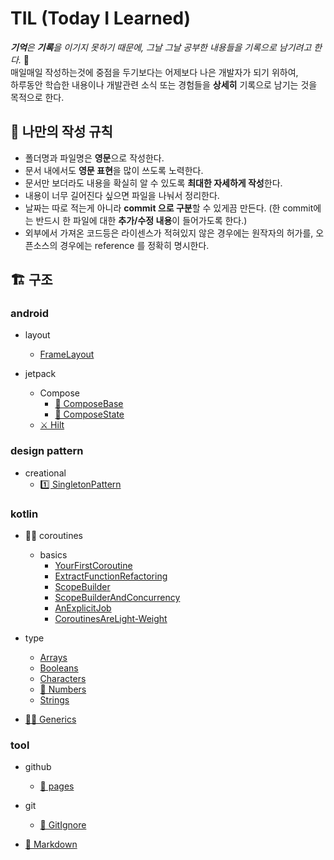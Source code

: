 # TIL (Today I Learned)

***기억**은 **기록**을 이기지 못하기 때문에, 그날 그날 공부한 내용들을 기록으로 남기려고 한다.* 💪  
매일매일 작성하는것에 중점을 두기보다는 어제보다 나은 개발자가 되기 위하여,  
하루동안 학습한 내용이나 개발관련 소식 또는 경험들을 **상세히** 기록으로 남기는 것을 목적으로 한다.  

## 📏 나만의 작성 규칙

- 폴더명과 파일명은 **영문**으로 작성한다.
- 문서 내에서도 **영문 표현**을 많이 쓰도록 노력한다.
- 문서만 보더라도 내용을 확실히 알 수 있도록 **최대한 자세하게 작성**한다.
- 내용이 너무 길어진다 싶으면 파일을 나눠서 정리한다.
- 날짜는 따로 적는게 아니라 **commit 으로 구분**할 수 있게끔 만든다. (한 commit에는 반드시 한 파일에 대한 **추가/수정 내용**이 들어가도록 한다.)
- 외부에서 가져온 코드등은 라이센스가 적혀있지 않은 경우에는 원작자의 허가를, 오픈소스의 경우에는 reference 를 정확히 명시한다.

## 🏗 구조

### android

- layout
  - [FrameLayout](/android/layout/FrameLayout.md)

- jetpack
  - Compose
    - [🕋 ComposeBase](/android/jetpack/compose/ComposeBase.md)
    - [🕋 ComposeState](/android/jetpack/compose/ComposeState.md)
  - [⚔️ Hilt](/android/jetpack/Hilt.md)

### design pattern

- creational
  - [1️⃣ SingletonPattern](/design_pattern/creational/SingletonPattern.md)

### kotlin

- 🏃‍♂️ coroutines
  - basics
    - [YourFirstCoroutine](/kotlin/coroutines/basics/00_YourFirstCoroutine.md)
    - [ExtractFunctionRefactoring](/kotlin/coroutines/basics/01_ExtractFunctionRefactoring.md)
    - [ScopeBuilder](/kotlin/coroutines/basics/02_ScopeBuilder.md)
    - [ScopeBuilderAndConcurrency](/kotlin/coroutines/basics/03_ScopeBuilderAndConcurrency.md)
    - [AnExplicitJob](/kotlin/coroutines/basics/04_AnExplicitJob.md)
    - [CoroutinesAreLight-Weight](/kotlin/coroutines/basics/05_CoroutinesAreLight-Weight.md)

- type
  - [Arrays](/kotlin/type/Arrays.md)
  - [Booleans](/kotlin/type/Booleans.md)
  - [Characters](/kotlin/type/Characters.md)
  - [🔢 Numbers](/kotlin/type/Numbers.md)
  - [Strings](/kotlin/type/Strings.md)

- [👨‍👦 Generics](/kotlin/Generics.md)

### tool

- github
  - [📝 pages](/tool/github/Pages.md)

- git
  - [🚫 GitIgnore](/tool/git/GitIgnore.md)

- [📝 Markdown](/tool/Markdown.md)
